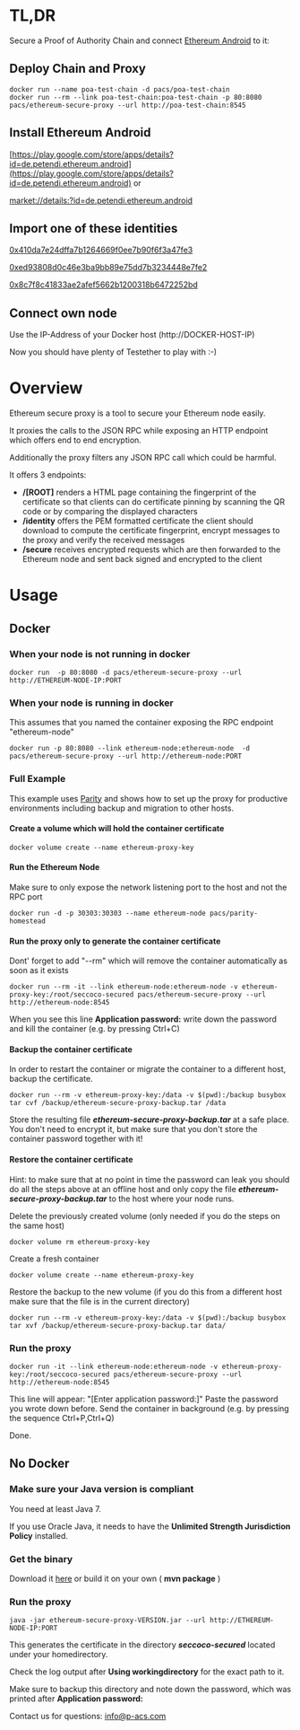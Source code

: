 # TL,DR

Secure a Proof of Authority Chain and connect [Ethereum Android](https://ethereum-android.com) to it:

## Deploy Chain and Proxy

    docker run --name poa-test-chain -d pacs/poa-test-chain
    docker run --rm --link poa-test-chain:poa-test-chain -p 80:8080 pacs/ethereum-secure-proxy --url http://poa-test-chain:8545
    
## Install Ethereum Android 
   
   [https://play.google.com/store/apps/details?id=de.petendi.ethereum.android](https://play.google.com/store/apps/details?id=de.petendi.ethereum.android) or
   
   [market://details:?id=de.petendi.ethereum.android](market://details:?id=de.petendi.ethereum.android)
    
## Import one of these identities
   
   [0x410da7e24dffa7b1264669f0ee7b90f6f3a47fe3](sample/test-pre1.pdf)
   
   [0xed93808d0c46e3ba9bb89e75dd7b3234448e7fe2](sample/test-pre2.pdf)
   
   [0x8c7f8c41833ae2afef5662b1200318b6472252bd](sample/test-pre3.pdf)
   
## Connect own node

Use the IP-Address of your Docker host (http://DOCKER-HOST-IP)

Now you should have plenty of Testether to play with :-)
   

# Overview

Ethereum secure proxy is a tool to secure your Ethereum node easily.

It proxies the calls to the JSON RPC while exposing an HTTP endpoint which offers end to end encryption.

Additionally the proxy filters any JSON RPC call which could be harmful.

It offers 3 endpoints:

+ __/[ROOT]__ renders a HTML page containing the fingerprint of the certificate so that clients can do certificate pinning by scanning the QR code or by comparing the displayed characters
+ __/identity__ offers the PEM formatted certificate the client should download to compute the certificate fingerprint, encrypt messages to the proxy and verify the received messages 
+ __/secure__  receives encrypted requests which are then forwarded to the Ethereum node and sent back signed and encrypted to the client


# Usage


## Docker


### When your node is not running in docker

    docker run  -p 80:8080 -d pacs/ethereum-secure-proxy --url http://ETHEREUM-NODE-IP:PORT


### When your node is running in docker

This assumes that you named the container exposing the RPC endpoint "ethereum-node"


    docker run -p 80:8080 --link ethereum-node:ethereum-node  -d pacs/ethereum-secure-proxy --url http://ethereum-node:PORT

### Full Example

This example uses [Parity](https://ethcore.io/parity.html) and shows how to set up the proxy for productive environments including backup and migration to other hosts.


#### Create a volume which will hold the container certificate

    docker volume create --name ethereum-proxy-key

#### Run the Ethereum Node

Make sure to only expose the network listening port to the host and not the RPC port
   
    docker run -d -p 30303:30303 --name ethereum-node pacs/parity-homestead
   
   
#### Run the proxy only to generate the container certificate

Dont' forget to add "--rm" which will remove the container automatically as soon as it exists
   
    docker run --rm -it --link ethereum-node:ethereum-node -v ethereum-proxy-key:/root/seccoco-secured pacs/ethereum-secure-proxy --url http://ethereum-node:8545

When you see this line __Application password:__ write down the password and kill the container (e.g. by pressing Ctrl+C)
   
#### Backup the container certificate

In order to restart the container or migrate the container to a different host, backup the certificate.
  
    docker run --rm -v ethereum-proxy-key:/data -v $(pwd):/backup busybox tar cvf /backup/ethereum-secure-proxy-backup.tar /data
  
Store the resulting file ___ethereum-secure-proxy-backup.tar___ at a safe place.
You don't need to encrypt it, but make sure that you don't store the container password together with it!
  
#### Restore the container certificate

Hint: to make sure that at no point in time the password can leak you should do all the steps above at an offline host and only copy the file ___ethereum-secure-proxy-backup.tar___ to the host where your node runs.

  Delete the previously created volume (only needed if you do the steps on the same host)
  
    docker volume rm ethereum-proxy-key
  
  Create a fresh container
  
    docker volume create --name ethereum-proxy-key
  
  Restore the backup to the new volume (if you do this from a different host make sure that the file is in the current directory)
  
    docker run --rm -v ethereum-proxy-key:/data -v $(pwd):/backup busybox tar xvf /backup/ethereum-secure-proxy-backup.tar data/


### Run the proxy

    docker run -it --link ethereum-node:ethereum-node -v ethereum-proxy-key:/root/seccoco-secured pacs/ethereum-secure-proxy --url http://ethereum-node:8545

This line will appear: "[Enter application password:]"
Paste the password you wrote down before.
Send the container in background (e.g. by pressing the sequence Ctrl+P,Ctrl+Q)

Done.

## No Docker

### Make sure your Java version is compliant

You need at least Java 7.

If you use Oracle Java, it needs to have the __Unlimited Strength Jurisdiction Policy__ installed.


### Get the binary
 
Download it [here](https://github.com/p-acs/ethereum-secure-proxy/releases)   or build it on your own ( __mvn package__ )

### Run the proxy

    java -jar ethereum-secure-proxy-VERSION.jar --url http://ETHEREUM-NODE-IP:PORT

This generates the certificate in the directory ___seccoco-secured___ located under your homedirectory. 

Check the log output after __Using workingdirectory__ for the exact path to it. 

Make sure to backup this directory and note down the password, which was printed after __Application password:__ 



Contact us for questions: [info@p-acs.com](mailto:info@p-acs.com)
